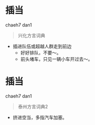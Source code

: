 # 插当
chaeh7 dan1
> 兴化方言词典
- 插进队伍或超越人群走到前边
  - 好好排队，不要～。
  - 前头堵车，只见一辆小车开过去～。

# 插当
chaeh7 dan1
> 泰州方言词典2
- 挤进空当，多指汽车加塞。
